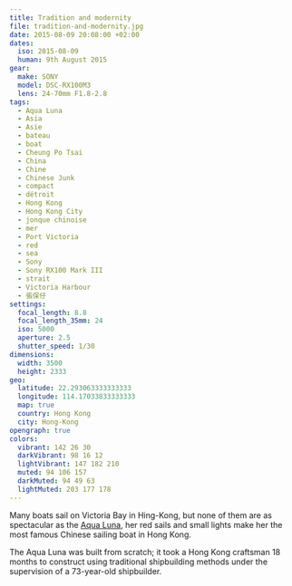 ```yaml
---
title: Tradition and modernity
file: tradition-and-modernity.jpg
date: 2015-08-09 20:08:00 +02:00
dates:
  iso: 2015-08-09
  human: 9th August 2015
gear:
  make: SONY
  model: DSC-RX100M3
  lens: 24-70mm F1.8-2.8
tags:
  - Aqua Luna
  - Asia
  - Asie
  - bateau
  - boat
  - Cheung Po Tsai
  - China
  - Chine
  - Chinese Junk
  - compact
  - détroit
  - Hong Kong
  - Hong Kong City
  - jonque chinoise
  - mer
  - Port Victoria
  - red
  - sea
  - Sony
  - Sony RX100 Mark III
  - strait
  - Victoria Harbour
  - 張保仔
settings:
  focal_length: 8.8
  focal_length_35mm: 24
  iso: 5000
  aperture: 2.5
  shutter_speed: 1/30
dimensions:
  width: 3500
  height: 2333
geo:
  latitude: 22.293063333333333
  longitude: 114.17033833333333
  map: true
  country: Hong Kong
  city: Hong-Kong
opengraph: true
colors:
  vibrant: 142 26 30
  darkVibrant: 98 16 12
  lightVibrant: 147 182 210
  muted: 94 106 157
  darkMuted: 94 49 63
  lightMuted: 203 177 178
---
```


Many boats sail on Victoria Bay in Hing-Kong, but none of them are as spectacular as the <a href="https://aqualuna.com.hk/">Aqua Luna</a>, her red sails and small lights make her the most famous Chinese sailing boat in Hong Kong.

The Aqua Luna was built from scratch; it took a Hong Kong craftsman 18 months to construct using traditional shipbuilding methods under the supervision of a 73-year-old shipbuilder.
